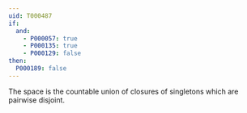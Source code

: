 ```yaml
---
uid: T000487
if:
  and:
    - P000057: true
    - P000135: true
    - P000129: false
then:
  P000189: false
---
```

The space is the countable union of closures of singletons which are pairwise disjoint.
